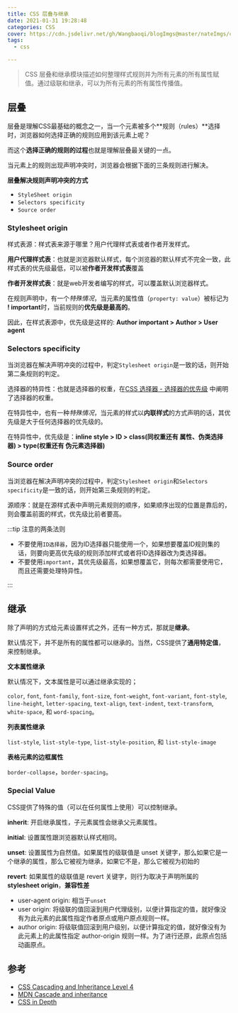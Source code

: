 ```yaml
---
title: CSS 层叠与继承
date: 2021-01-31 19:28:48
categories: CSS
cover: https://cdn.jsdelivr.net/gh/Wangbaoqi/blogImgs@master/nateImgs/css/css-inherit.png
tags: 
  - css

---
```


> CSS 层叠和继承模块描述如何整理样式规则并为所有元素的所有属性赋值。通过级联和继承，可以为所有元素的所有属性传播值。

## 层叠

层叠是理解CSS最基础的概念之一，当一个元素被多个**规则（rules）**选择时，浏览器如何选择正确的规则应用到该元素上呢？

而这个**选择正确的规则的过程**也就是理解层叠最关键的一点。

当元素上的规则出现声明冲突时，浏览器会根据下面的三条规则进行解决。

**层叠解决规则声明冲突的方式**

* `StyleSheet origin`
* `Selectors specificity`
* `Source order`

### Stylesheet origin

样式表源：样式表来源于哪里？用户代理样式表或者作者开发样式。

**用户代理样式表**：也就是浏览器默认样式，每个浏览器的默认样式不完全一致，此样式表的优先级最低，可以被**作者开发样式表**覆盖

**作者开发样式表**：就是web开发者编写的样式，可以覆盖默认浏览器样式。

在规则声明中，有一个*特殊情况*，当元素的属性值（`property: value`）被标记为 **! important**时，当前规则的**优先级是最高的**。

因此，在样式表源中，优先级是这样的: **Author important > Author > User agent**

### Selectors specificity

当浏览器在解决声明冲突的过程中，判定`Stylesheet origin`是一致的话，则开始第二条规则的判定。

选择器的特异性：也就是选择器的权重，在[CSS 选择器 - 选择器的优先级](/post/FrontEnd/CSS/CSS选择器) 中阐明了选择器的权重。

在特异性中，也有一种*特殊情况*，当元素的样式以**内联样式**的方式声明的话，其优先级是大于任何选择器的优先级的。

在特异性中，优先级是：**inline style > ID > class(同权重还有 属性、伪类选择器) > type(权重还有 伪元素选择器)**

### Source order

当浏览器在解决声明冲突的过程中，判定`Stylesheet origin`和`Selectors specificity`是一致的话，则开始第三条规则的判定。

源顺序：就是在源样式表中声明元素规则的顺序，如果顺序出现的位置是靠后的，则会覆盖前面的样式，优先级比前者要高。

:::tip 注意的两条法则

- 不要使用`ID选择器`，因为ID选择器只能使用一个，如果想要覆盖ID规则集的话，则要向更高优先级的规则添加样式或者将ID选择器改为类选择器。
- 不要使用`important`，其优先级最高，如果想覆盖它，则每次都需要使用它，而且还需要处理特异性。

:::

## 继承

除了声明的方式给元素设置样式之外，还有一种方式，那就是**继承**。

默认情况下，并不是所有的属性都可以继承的。当然，CSS提供了**通用特定值**，来控制继承。

**文本属性继承**

默认情况下，文本属性是可以通过继承实现的；

`color`, `font`, `font-family`, `font-size`, `font-weight`, `font-variant`, `font-style`, `line-height`, `letter-spacing`, `text-align`, `text-indent`, `text-transform`, `white-space`, 和 `word-spacing`。

**列表属性继承**

`list-style`, `list-style-type`, `list-style-position`, 和 `list-style-image`

**表格元素的边框属性** 

`border-collapse`，`border-spacing`。

### Special Value

CSS提供了特殊的值（可以在任何属性上使用）可以控制继承。

**inherit**: 开启继承属性，子元素属性会继承父元素属性。

**initial**: 设置属性跟浏览器默认样式相同。

**unset**: 设置属性为自然值。如果属性的级联值是 unset 关键字，那么如果它是一个继承的属性，那么它被视为继承，如果它不是，那么它被视为初始的

**revert**: 如果属性的级联值是 revert 关键字，则行为取决于声明所属的 **stylesheet origin**，**兼容性差**

* user-agent origin: 相当于`unset`
* user origin: 将级联的值回滚到用户代理级别，以便计算指定的值，就好像没有为此元素的此属性指定作者原点或用户原点规则一样。
* author origin: 将级联值回滚到用户级别，以便计算指定的值，就好像没有为此元素上的此属性指定 author-origin 规则一样。为了进行还原，此原点包括动画原点。

## 参考

* [CSS Cascading and Inheritance Level 4](https://www.w3.org/TR/css-cascade-4/#intro)
* [MDN Cascade and inheritance](https://developer.mozilla.org/en-US/docs/Learn/CSS/Building_blocks/Cascade_and_inheritance)
* [CSS in Depth](https://github.com/CSSInDepth)